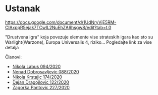 # Ustanak

https://docs.google.com/document/d/1UdNryVjE5RM-CIAxppR5ejak7TCwlL2NuEhZA6hsgw8/edit?tab=t.0


"Drustvena igra" koja povezuje elemente vise strateskih igara kao sto su Warlight(Warzone), Europa Universalis 4, riziko...
Pogledajte link za vise detalja 

Članovi:
 - <a href="https://gitlab.com/nikolalabus.labus02">Nikola Labus 094/2020</a>
 - <a href="https://gitlab.com/dobrosavljevicnenad">Nenad Dobrosavljevic 088/2020</a>
 - <a href="https://gitlab.com/krki77">Nikola Krstajic 174/2020</a>
 - <a href="https://gitlab.com/Dejan43">Dejan Dragojlovic 122/2020</a>
 - <a href="https://gitlab.com/zpantovic">Zagorka Pantovic 227/2020</a>